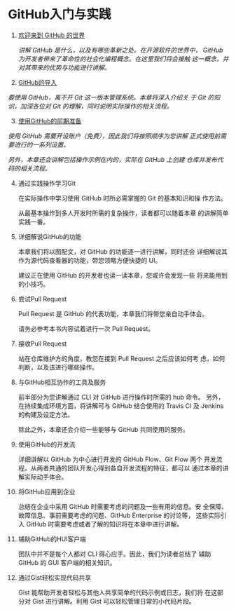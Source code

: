 # GitHub入门与实践

1. [欢迎来到 GitHub 的世界](/Users/Gaowei/m_GitHub_Introduction/1.欢迎来到GitHub的世界.md)

   *讲解 GitHub 是什么，以及有哪些革新之处。在开源软件的世界中， GitHub 为开发者带来了革命性的社会化编程概念。在这里我们将会接触 这一概念，并对其带来的优势与功能进行讲解。*

2.  [GitHub的导入](/Users/Gaowei/m_GitHub_Introduction/2.Git的导入.md)

   *要使用 GitHub，离不开 Git 这一版本管理系统。本章将深入介绍关 于 Git 的知识，加深各位对 Git 的理解，同时说明实际操作的相关流程。*

3.  [使用GitHub的前期准备](/Users/Gaowei/m_GitHub_Introduction/3.使用GitHub的前期准备.md)

   *使用 GitHub 需要开设账户（免费），因此我们将按照顺序为您讲解 正式使用前需要进行的一系列设置。*

   *另外，本章还会讲解包括操作示例在内的，实际在 GitHub 上创建 仓库并发布代码的相关流程。*

4. 通过实践操作学习Git

   在实际操作中学习使用 GitHub 时所必需掌握的 Git 的基本知识和操 作方法。

   从最基本操作到多人开发时所需的复杂操作，读者都可以随着本章 的讲解简单实践一番。

5. 详细解说GitHub的功能

   本章我们将以图配文，对 GitHub 的功能逐一进行讲解，同时还会 详细解说其作为源代码查看器的功能，带您领略方便快捷的 UI。

   建议正在使用 GitHub 的开发者也读一读本章，您或许会发现一些 将来能用到的小技巧。

6. 尝试Pull Request

   Pull Request 是 GitHub 的代表功能，本章我们将带您亲自动手体会。

   请务必参考本书内容试着进行一次 Pull Request。

7. 接收Pull Request

   站在仓库维护方的角度，教您在接到 Pull Request 之后应该如何考 虑，如何判断，以及该进行哪些操作。

8. 与GitHub相互协作的工具及服务

   前半部分为您讲解通过 CLI 对 GitHub 进行操作时所需的 hub 命令。 另外，在持续集成环境方面，将讲解可与 GitHub 结合使用的 Travis CI 及 Jenkins 的构建及设定方法。

   除此之外，本章还会介绍一些能够与 GitHub 共同使用的服务。

9. 使用GitHub的开发流

   详细讲解以 GitHub 为中心进行开发的 GitHub Flow、Git Flow 两个 开发流程。从两者共通的团队开发心得到各自开发流程的特征，都可以 通过本章的讲解实际动手体会。

10. 将GitHub应用到企业

    总结在企业中采用 GitHub 时需要考虑的问题及一些有用的信息。安 全保障、故障信息、事前需要考虑的问题、GitHub Enterprise 的讨论等， 这些实际引入 GitHub 时需要考虑或者了解的知识将在本章中进行讲解。

11. 辅助GitHub的HUI客户端

    团队中并不是每个人都对 CLI 得心应手。因此，我们为读者总结了 辅助 GitHub 的 GUI 客户端的相关知识。

12. 通过Gist轻松实现代码共享

    Gist 能帮助开发者轻松与其他人共享简单的代码示例或日志，我们将 在这部分对 Gist 进行讲解。利用 Gist 可以轻松管理日常的小代码片段。



